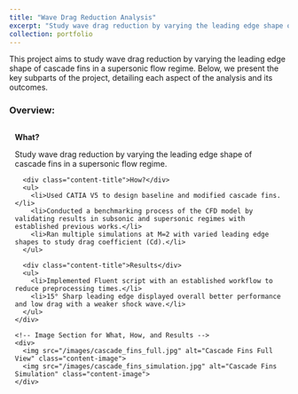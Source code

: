 ```yaml
---
title: "Wave Drag Reduction Analysis"
excerpt: "Study wave drag reduction by varying the leading edge shape of cascade fins in supersonic flow.<br/><img src='/images/cascade_fins_thumbnail.jpg' alt='Cascade Fins Thumbnail'>"
collection: portfolio
---
```


<style>
  .subpart-container {
    margin-top: 20px;
  }
  .content-row {
    display: grid;
    grid-template-columns: 2fr; /* Single column for stacked images */
    gap: 20px;
    align-items: center;
    margin-bottom: 20px;
  }
  .content-text {
    padding: 10px;
  }
  .content-image {
    max-width: 100%;
    height: auto;
    border-radius: 8px;
    margin-top: 10px;
  }
  .content-title {
    font-weight: bold;
    margin-bottom: 10px;
  }
</style>


This project aims to study wave drag reduction by varying the leading edge shape of cascade fins in a supersonic flow regime. Below, we present the key subparts of the project, detailing each aspect of the analysis and its outcomes.


### Overview:
<div class="subpart-container">
  <div class="content-row">
    <!-- Text Section for What, How, and Results -->
    <div class="content-text">
      <div class="content-title">What?</div>
      <p>Study wave drag reduction by varying the leading edge shape of cascade fins in a supersonic flow regime.</p>

      <div class="content-title">How?</div>
      <ul>
        <li>Used CATIA V5 to design baseline and modified cascade fins.</li>
        <li>Conducted a benchmarking process of the CFD model by validating results in subsonic and supersonic regimes with established previous works.</li>
        <li>Ran multiple simulations at M=2 with varied leading edge shapes to study drag coefficient (Cd).</li>
      </ul>

      <div class="content-title">Results</div>
      <ul>
        <li>Implemented Fluent script with an established workflow to reduce preprocessing times.</li>
        <li>15° Sharp leading edge displayed overall better performance and low drag with a weaker shock wave.</li>
      </ul>
    </div>

    <!-- Image Section for What, How, and Results -->
    <div>
      <img src="/images/cascade_fins_full.jpg" alt="Cascade Fins Full View" class="content-image">
      <img src="/images/cascade_fins_simulation.jpg" alt="Cascade Fins Simulation" class="content-image">
    </div>
  </div>
</div>
